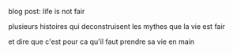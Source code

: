 
blog post: life is not fair

plusieurs histoires qui deconstruisent les mythes que la vie est fair

et dire que c'est pour ca qu'il faut prendre sa vie en main

